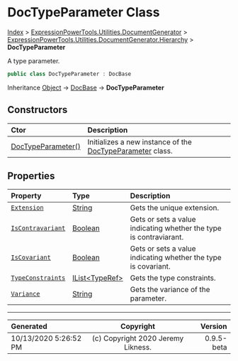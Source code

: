 ﻿# DocTypeParameter Class

[Index](../index.md) > [ExpressionPowerTools.Utilities.DocumentGenerator](ExpressionPowerTools.Utilities.DocumentGenerator.a.md) > [ExpressionPowerTools.Utilities.DocumentGenerator.Hierarchy](ExpressionPowerTools.Utilities.DocumentGenerator.Hierarchy.n.md) > **DocTypeParameter**

A type parameter.

```csharp
public class DocTypeParameter : DocBase
```

Inheritance [Object](https://docs.microsoft.com/dotnet/api/system.object) → [DocBase](ExpressionPowerTools.Utilities.DocumentGenerator.Hierarchy.DocBase.cs.md) → **DocTypeParameter**

## Constructors

| Ctor | Description |
| :-- | :-- |
| [DocTypeParameter()](ExpressionPowerTools.Utilities.DocumentGenerator.Hierarchy.DocTypeParameter.ctor.md#doctypeparameter) | Initializes a new instance of the [DocTypeParameter](ExpressionPowerTools.Utilities.DocumentGenerator.Hierarchy.DocTypeParameter.cs.md) class. |
## Properties

| Property | Type | Description |
| :-- | :-- | :-- |
| [`Extension`](ExpressionPowerTools.Utilities.DocumentGenerator.Hierarchy.DocTypeParameter.Extension.prop.md) | [String](https://docs.microsoft.com/dotnet/api/system.string) | Gets the unique extension. |
| [`IsContravariant`](ExpressionPowerTools.Utilities.DocumentGenerator.Hierarchy.DocTypeParameter.IsContravariant.prop.md) | [Boolean](https://docs.microsoft.com/dotnet/api/system.boolean) | Gets or sets a value indicating whether the type is contraviarant. |
| [`IsCovariant`](ExpressionPowerTools.Utilities.DocumentGenerator.Hierarchy.DocTypeParameter.IsCovariant.prop.md) | [Boolean](https://docs.microsoft.com/dotnet/api/system.boolean) | Gets or sets a value indicating whether the type is covariant. |
| [`TypeConstraints`](ExpressionPowerTools.Utilities.DocumentGenerator.Hierarchy.DocTypeParameter.TypeConstraints.prop.md) | [IList&lt;TypeRef>](https://docs.microsoft.com/dotnet/api/system.collections.generic.ilist-1) | Gets the type constraints. |
| [`Variance`](ExpressionPowerTools.Utilities.DocumentGenerator.Hierarchy.DocTypeParameter.Variance.prop.md) | [String](https://docs.microsoft.com/dotnet/api/system.string) | Gets the variance of the parameter. |


---

| Generated | Copyright | Version |
| :-- | :-: | --: |
| 10/13/2020 5:26:52 PM | (c) Copyright 2020 Jeremy Likness. | 0.9.5-beta |
